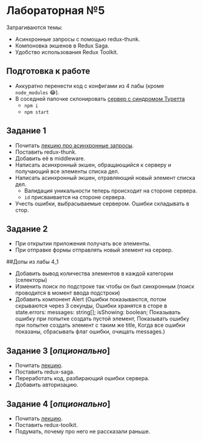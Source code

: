 # Лабораторная №5



Затрагиваются темы:
* Асинхронные запросы с помощью redux-thunk.
* Компоновка экшенов в Redux Saga.
* Удобство использования Redux Toolkit.

## Подготовка к работе
* Аккуратно перенести код с конфигами из 4 лабы (кроме ```node_modules``` 😂).
* В соседней папочке склонировать [сервер с синдромом Туретта](https://github.com/dmitryweiner/todo-server)
  * ```npm i```
  * ```npm start```


## Задание 1
* Почитать [лекцию про асинхронные запросы](https://dmitryweiner.github.io/lectures/Redux%20API.html#/).
* Поставить redux-thunk.
* Добавить её в middleware.
* Написать асинхронный экшен, обращающийся к серверу и получающий все элементы
списка дел.
* Написать асинхронный экшен, отравляющий новый элемент списка дел.
  * Валидация уникальности теперь происходит на стороне сервера.
  * ```id``` присваивается на стороне сервера.
* Учесть ошибки, выбрасываемые сервером. Ошибки складывать в стор.

## Задание 2
* При открытии приложения получать все элементы.
* При отправке формы отправлять новый элемент на сервер.

##Допы из лабы 4_1
* Добавить вывод количества элементов в каждой категории (селекторы)
* Изменить поиск по подстроке так чтобы он был синхронным (поиск проводится в момент ввода подстроки)
* Добавить компонент Alert (Ошибки показываются, потом скрываются через 3 секунды, Ошибки хранятся в сторе в state.errors:
  messages: string[];
  isShowing: boolean; Показывать ошибку при попытке создать пустой элемент, Показывать ошибку при попытке создать элемент с таким же title, Когда все ошибки показаны, сбрасывать флаг ошибки, очищать messages.)

## Задание 3 [_опционально_]
* Почитать [лекцию](https://dmitryweiner.github.io/lectures/Redux%20Saga.html#/).
* Поставить redux-saga.
* Переработать код, разбирающий ошибки сервера.
* Добавить авторизацию.

## Задание 4 [_опционально_]
* Почитать [лекцию](https://dmitryweiner.github.io/lectures/Redux%20Toolkit.html#/).
* Поставить redux-toolkit.
* Подумать, почему про него не рассказали раньше.
